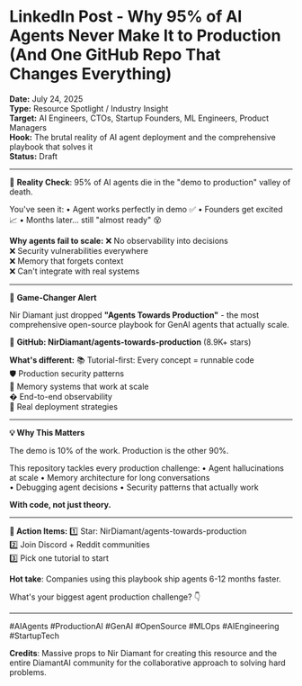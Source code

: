 # LinkedIn Post - Why 95% of AI Agents Never Make It to Production (And One GitHub Repo That Changes Everything)

**Date:** July 24, 2025  
**Type:** Resource Spotlight / Industry Insight  
**Target:** AI Engineers, CTOs, Startup Founders, ML Engineers, Product Managers  
**Hook:** The brutal reality of AI agent deployment and the comprehensive playbook that solves it  
**Status:** Draft

---

🚨 **Reality Check**: 95% of AI agents die in the "demo to production" valley of death.

You've seen it:
• Agent works perfectly in demo ✅
• Founders get excited 📈
• Months later... still "almost ready" 😵

**Why agents fail to scale:**
❌ No observability into decisions  
❌ Security vulnerabilities everywhere  
❌ Memory that forgets context  
❌ Can't integrate with real systems  

---

🎯 **Game-Changer Alert**

Nir Diamant just dropped **"Agents Towards Production"** - the most comprehensive open-source playbook for GenAI agents that actually scale.

🔗 **GitHub: NirDiamant/agents-towards-production** (8.9K+ stars)

**What's different:**
📚 Tutorial-first: Every concept = runnable code  
🛡️ Production security patterns  
🧠 Memory systems that work at scale  
� End-to-end observability  
🚀 Real deployment strategies  

---

**💡 Why This Matters**

The demo is 10% of the work. Production is the other 90%.

This repository tackles every production challenge:
• Agent hallucinations at scale
• Memory architecture for long conversations  
• Debugging agent decisions
• Security patterns that actually work

**With code, not just theory.**

---

**🎯 Action Items:**
1️⃣ Star: NirDiamant/agents-towards-production  
2️⃣ Join Discord + Reddit communities  
3️⃣ Pick one tutorial to start  

**Hot take**: Companies using this playbook ship agents 6-12 months faster.

What's your biggest agent production challenge? 👇

---

#AIAgents #ProductionAI #GenAI #OpenSource #MLOps #AIEngineering #StartupTech

**Credits**: Massive props to Nir Diamant for creating this resource and the entire DiamantAI community for the collaborative approach to solving hard problems.
